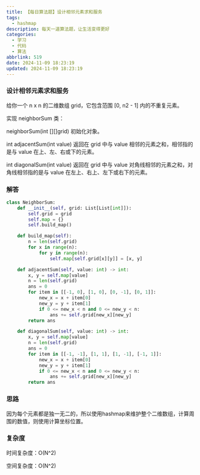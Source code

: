 ```yaml
---
title: 【每日算法题】设计相邻元素求和服务
tags:
  - hashmap
description: 每天一道算法题，让生活变得更好
categories:
  - 学习
  - 代码
  - 算法
abbrlink: 519
date: 2024-11-09 18:23:19
updated: 2024-11-09 18:23:19
---
```


### 设计相邻元素求和服务

给你一个 n x n 的二维数组 grid，它包含范围 [0, n2 - 1] 内的不重复元素。

实现 neighborSum 类：

neighborSum(int [][]grid) 初始化对象。

int adjacentSum(int value) 返回在 grid 中与 value 相邻的元素之和，相邻指的是与 value 在上、左、右或下的元素。

int diagonalSum(int value) 返回在 grid 中与 value 对角线相邻的元素之和，对角线相邻指的是与 value 在左上、右上、左下或右下的元素。

### 解答

```python
class NeighborSum:
    def __init__(self, grid: List[List[int]]):
        self.grid = grid
        self.map = {}
        self.build_map()

    def build_map(self):
        n = len(self.grid)
        for x in range(n):
            for y in range(n):
                self.map[self.grid[x][y]] = [x, y]

    def adjacentSum(self, value: int) -> int:
        x, y = self.map[value]
        n = len(self.grid)
        ans = 0
        for item in [[-1, 0], [1, 0], [0, -1], [0, 1]]:
            new_x = x + item[0]
            new_y = y + item[1]
            if 0 <= new_x < n and 0 <= new_y < n:
                ans += self.grid[new_x][new_y]
        return ans

    def diagonalSum(self, value: int) -> int:
        x, y = self.map[value]
        n = len(self.grid)
        ans = 0
        for item in [[-1, -1], [1, 1], [1, -1], [-1, 1]]:
            new_x = x + item[0]
            new_y = y + item[1]
            if 0 <= new_x < n and 0 <= new_y < n:
                ans += self.grid[new_x][new_y]
        return ans

```

### 思路

因为每个元素都是独一无二的，所以使用hashmap来维护整个二维数组，计算周围的数值，则使用计算坐标位置。

### 复杂度

时间复杂度：O(N^2)

空间复杂度：O(N^2)

